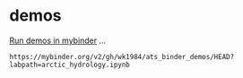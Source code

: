 # demos

[Run demos in mybinder](https://mybinder.org/v2/gh/wk1984/ats_binder_demos/HEAD?labpath=arctic_hydrology.ipynb) ...

    https://mybinder.org/v2/gh/wk1984/ats_binder_demos/HEAD?labpath=arctic_hydrology.ipynb
